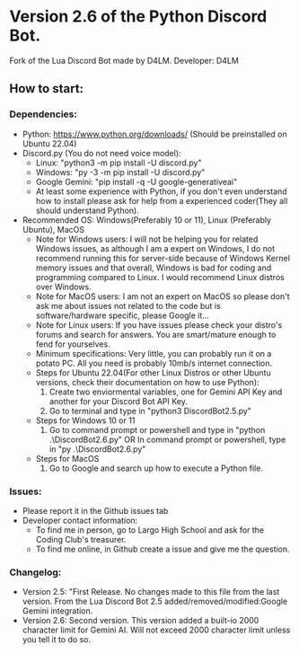 # Version 2.6 of the Python Discord Bot. 
Fork of the Lua Discord Bot made by D4LM.
Developer: D4LM
## How to start: 
### Dependencies:
* Python: https://www.python.org/downloads/ (Should be preinstalled on Ubuntu 22.04)
* Discord.py (You do not need voice model):
    * Linux: "python3 -m pip install -U discord.py"
    * Windows: "py -3 -m pip install -U discord.py"
    * Google Gemini: "pip install -q -U google-generativeai"
    * At least some experience with Python, if you don't even understand how to install please ask for help from a 
        experienced coder(They all should understand Python).
* Recommended OS: Windows(Preferably 10 or 11), Linux (Preferably Ubuntu), MacOS
    * Note for Windows users: I will not be helping you for related Windows issues, as although I am a expert on Windows,
        I do not recommend running this for server-side because of Windows Kernel memory issues and that overall,
        Windows is bad for coding and programming compared to Linux. I would recommend Linux distros over Windows.
    * Note for MacOS users: I am not an expert on MacOS so please don't ask me about issues not related to the code 
        but is software/hardware specific, please Google it...
    * Note for Linux users: If you have issues please check your distro's forums and search for answers. 
        You are smart/mature enough to fend for yourselves.
    * Minimum specifications: Very little, you can probably run it on a potato PC. 
        All you need is probably 10mb/s internet connection.
    * Steps for Ubuntu 22.04(For other Linux Distros or other Ubuntu versions,
        check their documentation on how to use Python):
        1. Create two enviormental variables, one for Gemini API Key and another for your Discord Bot API Key.
        2. Go to terminal and type in "python3 DiscordBot2.5.py"
    * Steps for Windows 10 or 11
        1. Go to command prompt or powershell and type in "python .\DiscordBot2.6.py"
        OR
        In command prompt or powershell, type in "py .\DiscordBot2.6.py" 
    * Steps for MacOS
        1. Go to Google and search up how to execute a Python file.
### Issues:
   * Please report it in the Github issues tab
   * Developer contact information:
      * To find me in person, go to Largo High School and ask for the Coding Club's treasurer.
      * To find me online, in Github create a issue and give me the question.
### Changelog: 
   * Version 2.5: "First Release. No changes made to this file from the last version. From the Lua Discord Bot 2.5
        added/removed/modified:Google Gemini integration.
   * Version 2.6: Second version. This version added a built-io 2000 character limit for Gemini AI. Will 
        not exceed 2000 character limit unless you tell it to do so.
